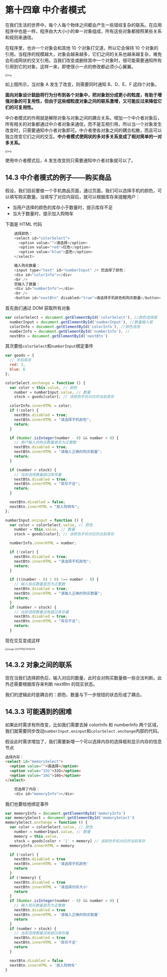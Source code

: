 # 第十四章 中介者模式

在我们生活的世界中，每个人每个物体之间都会产生一些错综复杂的联系。在应用程序中也是一样，程序由大大小小的单一对象组成，所有这些对象都按照某些关系和规则来通信。

在程序里，也许一个对象会和其他 10 个对象打交道，所以它会保持 10 个对象的引用。当程序的规模越大，对象会越来越多，它们之间的关系也越来越复杂，难免会形成网状的交叉引用。当我们改变或删除其中一个对象时，很可能需要通知所有引用到它的对象，这样一来，即使很小一点的修改都必须小心翼翼。

<img src="https://raw.githubusercontent.com/18888628835/image-cloud/main/assets202307110041720.jpeg" alt="img" style="zoom:50%;" />

如上图所示，当对象 A 发生了改变，则需要同时通知 B、D、E、F 这四个对象。

**面向对象设计鼓励将行为分布到各个对象中，把对象划分成更小的粒度，有助于增强对象的可复用性，但由于这些细粒度对象之间的联系激增，又可能反过来降低它们的可复用性。**

中介者模式的作用就是解除对象与对象之间的耦合关系。增加一个中介者对象后，所有相关的对象都通过中介者对象来通信，而不是互相引用，所以当一个对象发生改变时，只需要通知中介者对象即可。中介者使各对象之间的耦合松散，而且可以独立改变它们之间的交互。**中介者模式使网状的多对多关系变成了相对简单的一对多关系。**

<img src="https://raw.githubusercontent.com/18888628835/image-cloud/main/assets202307110041076.jpeg" alt="img" style="zoom:50%;" />

使用中介者模式后，A 发生改变则只需要通知中介者对象就可以了。

## 14.3 中介者模式的例子——购买商品

假设，我们目前要做一个手机商品页面，通过页面，我们可以选择手机的颜色，可以填写购买数量。当填写了对应内容后，就可以根据库存来提醒用户：

- 当用户选择的颜色的库存小于数量时，提示库存不足
- 当大于数量时，提示加入购物车

下面是 HTML 代码

```js
    选择颜色：
    <select id="colorSelect">
      <option value="">请选择</option>
      <option value="red">红色</option>
      <option value="blue">蓝色</option>
    </select>

    输入购买数量：
    <input type="text" id="numberInput" /> 您选择了颜色：
    <div id="colorInfo"></div>
    <br />
    您输入了数量：
    <div id="numberInfo"></div>
    <br />
    <button id="nextBtn" disabled="true">请选择手机颜色和购买数量</button>
```

首先我们通过 DOM 获取所有对象

```js
var colorSelect = document.getElementById('colorSelect'), //颜色选择框
  numberInput = document.getElementById('numberInput'), //数量输入框
  colorInfo = document.getElementById('colorInfo'), //颜色信息
  numberInfo = document.getElementById('numberInfo'), //
  nextBtn = document.getElementById('nextBtn')
```

其次要给`colorSelect`和`numberInput`绑定事件

```js
var goods = {
  // 手机库存
  red: 3,
  blue: 6
};

colorSelect.onchange = function () {
  var color = this.value, // 颜色
    number = numberInput.value, // 数量
    stock = goods[color]; // 该颜色手机对应的当前库存

  colorInfo.innerHTML = color;
  if (!color) {
    nextBtn.disabled = true;
    nextBtn.innerHTML = "请选择手机颜色";
    return;
  }

  if (Number.isInteger(number - 0) && number > 0) {
    // 用户输入的购买数量是否为正整数
    nextBtn.disabled = true;
    nextBtn.innerHTML = "请输入正确的购买数量";
    return;
  }

  if (number > stock) {
    // 当前选择数量超过库存量
    nextBtn.disabled = true;
    nextBtn.innerHTML = "库存不足";
    return;
  }

  nextBtn.disabled = false;
  nextBtn.innerHTML = "放入购物车";
};

numberInput.oninput = function () {
  var color = colorSelect.value, // 颜色
    number = this.value, // 数量
    stock = goods[color]; // 该颜色手机对应的当前库存

  numberInfo.innerHTML = number;

  if (!color) {
    nextBtn.disabled = true;
    nextBtn.innerHTML = "请选择手机颜色";
    return;
  }

  if (((number - 0) | 0) !== number - 0) {
    // 输入购买数量是否为正整数
    nextBtn.disabled = true;
    nextBtn.innerHTML = "请输入正确的购买数量";
    return;
  }
  if (number > stock) {
    // 当前选择数量没有超过库存量
    nextBtn.disabled = true;
    nextBtn.innerHTML = "库存不足";
    return;
  }
```

现在交互变成这样

<img src="https://raw.githubusercontent.com/18888628835/image-cloud/main/assets202307110041126.png" alt="image-20211116221536314" style="zoom:50%;" />

## 14.3.2 对象之间的联系

现在当我们选择颜色后，输入对应的数量，此时会对购买数量做一些合法判断。此外还需要根据库存来判断 nextBtn 的现实状态。

我们的逻辑此时是耦合的：颜色、数量与下一步按钮的状态形成了耦合。

## 14.3.3 可能遇到的困难

如果此时需求有所改变，比如我们需要去掉 colorInfo 和 numberInfo 两个区域，我们就需要同步改动`numberInput.oninput`和`colorSelect.onchange`内部的代码。

假设此时需求增加了，我们需要新增一个可以选择内存的选择框和显示内存的信息节点

```html
选择内存：
<select id="memorySelect">
  <option value="">请选择</option>
  <option value="32G">32G</option>
  <option value="16G">16G</option>
</select>
```

```js
    您选择了内存：
    <div id="memoryInfo"></div>
```

我们也要给他绑定事件

```js
var memoryInfo = document.getElementById('memoryInfo')
var memorySelect = document.getElementById('memorySelect')
memorySelect.onchange = function () {
  var color = colorSelect.value, // 颜色
    number = numberInput.value, // 数量
    memory = this.value,
    stock = goods[color + '|' + memory] // 该颜色手机对应的当前库存
  memoryInfo.innerHTML = memory

  if (!color) {
    nextBtn.disabled = true
    nextBtn.innerHTML = '请选择手机颜色'
    return
  }
  if (!memory) {
    nextBtn.disabled = true
    nextBtn.innerHTML = '请选择内存大小'
    return
  }
  if (Number.isInteger(number - 0) && number > 0) {
    // 输入购买数量是否为正整数
    nextBtn.disabled = true
    nextBtn.innerHTML = '请输入正确的购买数量'
    return
  }
  if (number > stock) {
    // 当前选择数量没有超过库存量
    nextBtn.disabled = true
    nextBtn.innerHTML = '库存不足'
    return
  }

  nextBtn.disabled = false
  nextBtn.innerHTML = '放入购物车'
}
```
